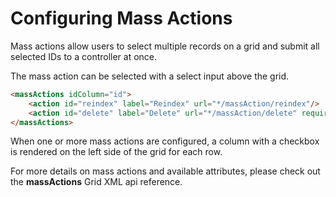 # Configuring Mass Actions

Mass actions allow users to select multiple records on a grid and submit all selected IDs to a controller at once.

The mass action can be selected with a select input above the grid.

```html
<massActions idColumn="id">
    <action id="reindex" label="Reindex" url="*/massAction/reindex"/>
    <action id="delete" label="Delete" url="*/massAction/delete" requireConfirmation="true"/>
</massActions>
```

When one or more mass actions are configured, a column with a checkbox is rendered on the left side of the grid for each row.

For more details on mass actions and available attributes, please check out the **massActions** Grid XML api reference.
